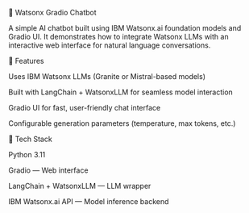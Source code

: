 🧠 Watsonx Gradio Chatbot

A simple AI chatbot built using IBM Watsonx.ai foundation models and Gradio UI.
It demonstrates how to integrate Watsonx LLMs with an interactive web interface for natural language conversations.

🚀 Features

Uses IBM Watsonx LLMs (Granite or Mistral-based models)

Built with LangChain + WatsonxLLM for seamless model interaction

Gradio UI for fast, user-friendly chat interface

Configurable generation parameters (temperature, max tokens, etc.)

🧩 Tech Stack

Python 3.11

Gradio — Web interface

LangChain + WatsonxLLM — LLM wrapper

IBM Watsonx.ai API — Model inference backend
